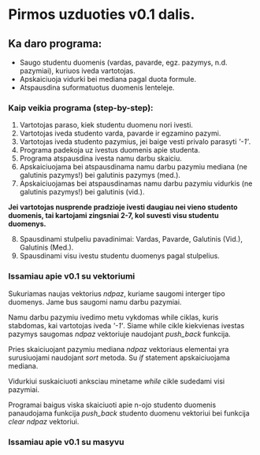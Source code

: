 # Pirmos uzduoties v0.1 dalis.
## Ka daro programa:
- Saugo studentu duomenis (vardas, pavarde, egz. pazymys, n.d. pazymiai), kuriuos iveda vartotojas. 
- Apskaiciuoja vidurki bei mediana pagal duota formule.
- Atspausdina suformatuotus duomenis lenteleje.

### Kaip veikia programa (step-by-step):
1. Vartotojas paraso, kiek studentu duomenu nori ivesti.  
2. Vartotojas iveda studento varda, pavarde ir egzamino pazymi. 
3. Vartotojas iveda studento pazymius, jei baige vesti privalo parasyti *'-1'*.
4. Programa padekoja uz ivestus duomenis apie studenta.
5. Programa atspausdina ivesta namu darbu skaiciu.
6. Apskaiciuojama bei atspausdinama namu darbu pazymiu mediana (ne galutinis pazymys!) bei galutinis pazymys (med.).
7. Apskaiciuojamas bei atspausdinamas namu darbu pazymiu vidurkis (ne galutinis pazymys!) bei galutinis (vid.).

 **Jei vartotojas nusprende pradzioje ivesti daugiau nei vieno studento duomenis, tai kartojami zingsniai 2-7, kol suvesti visu studentu duomenys.**

8. Spausdinami stulpeliu pavadinimai: Vardas, Pavarde, Galutinis (Vid.), Galutinis (Med.).
9. Spausdinami visu ivestu studentu duomenys pagal stulpelius.

### Issamiau apie v0.1 su vektoriumi
Sukuriamas naujas vektorius *ndpaz*, kuriame saugomi interger tipo duomenys. Jame bus saugomi namu darbu pazymiai.  

Namu darbu pazymiu ivedimo metu vykdomas while ciklas, kuris stabdomas, kai vartotojas iveda *'-1'*. Siame while cikle kiekvienas ivestas pazymys saugomas *ndpaz* vektoriuje naudojant *push_back* funkcija.  

Pries skaiciuojant pazymiu mediana *ndpaz* vektoriaus elementai yra surusiuojami naudojant *sort* metoda. Su *if* statement apskaiciuojama mediana.  

Vidurkiui suskaiciuoti anksciau minetame *while* cikle sudedami visi pazymiai.  

Programai baigus viska skaiciuoti apie n-ojo studento duomenis panaudojama funkcija *push_back* studento duomenu vektoriui bei funkcija *clear* *ndpaz* vektoriui.

### Issamiau apie v0.1 su masyvu
